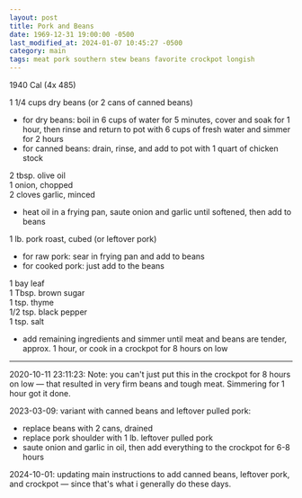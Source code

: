 ```yaml
---
layout: post
title: Pork and Beans
date: 1969-12-31 19:00:00 -0500
last_modified_at: 2024-01-07 10:45:27 -0500
category: main
tags: meat pork southern stew beans favorite crockpot longish
---
```

1940 Cal (4x 485)
  
1 1/4 cups dry beans (or 2 cans of canned beans)  
* for dry beans: boil in 6 cups of water for 5 minutes, cover and soak for 1 hour, then rinse and return to
  pot with 6 cups of fresh water and simmer for 2 hours
* for canned beans: drain, rinse, and add to pot with 1 quart of chicken stock

2 tbsp. olive oil  
1 onion, chopped  
2 cloves garlic, minced  
* heat oil in a frying pan, saute onion and garlic until softened, then add to beans

1 lb. pork roast, cubed (or leftover pork)  
* for raw pork: sear in frying pan and add to beans
* for cooked pork: just add to the beans

1 bay leaf  
1 Tbsp. brown sugar  
1 tsp. thyme  
1/2 tsp. black pepper  
1 tsp. salt  
* add remaining ingredients and simmer until meat and beans are tender, approx. 1 hour, or cook in a crockpot
  for 8 hours on low

---

2020-10-11 23:11:23: Note: you can't just put this in the crockpot for 8 hours on low — that resulted in very
firm beans and tough meat. Simmering for 1 hour got it done.

2023-03-09: variant with canned beans and leftover pulled pork:
* replace beans with 2 cans, drained
* replace pork shoulder with 1 lb. leftover pulled pork
* saute onion and garlic in oil, then add everything to the crockpot for 6-8 hours

2024-10-01: updating main instructions to add canned beans, leftover pork, and crockpot — since that's what
i generally do these days.
